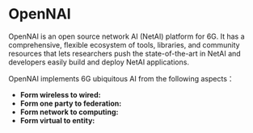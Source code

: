 # OpenNAI
OpenNAI is an open source network AI (NetAI) platform for 6G. It has a comprehensive, flexible ecosystem of tools, libraries, and community resources that lets researchers push the state-of-the-art in NetAI and developers easily build and deploy NetAI applications.

OpenNAI implements 6G ubiquitous AI from the following aspects：
* **Form wireless to wired:**
* **Form one party to federation:**
* **Form network to computing:**
* **Form virtual to entity:**
